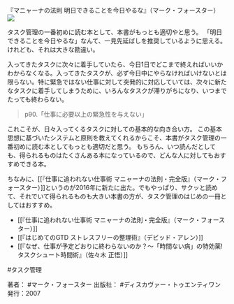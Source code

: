 『マニャーナの法則 明日できることを今日やるな』（マーク・フォースター）
![](https://images-na.ssl-images-amazon.com/images/I/51HYssPJAvL._SX338_BO1204203200_.jpg)

タスク管理の一番初めに読む本として、本書がもっとも適切やと思う。
「明日できることを今日やるな」なんて、一見先延ばしを推奨しているように思える。けれども、それは大きな勘違い。

入ってきたタスクに次々に着手していたら、今日1日でどこまで終えればいいかわからなくなる。入ってきたタスクが、必ず今日中にやらなければいけないとは限らない。特に緊急ではない仕事に対して突発的に対応していては、次々に新たなタスクに着手してしまうために、いろんなタスクが滞りがちになり、いつまでたっても終わらない。

> p90.「仕事に必要以上の緊急性を与えない」

これこそが、日々入ってくるタスクに対しての基本的な向き合い方。
この基本思想に基づいたシステムと原則を教えてくれるからこそ、本書がタスク管理の一番初めに読む本としてもっとも適切だと思う。
もちろん、いつ読んだとしても、得られるものはたくさんある本になっているので、どんな人に対してもおすすめできる本。

ちなみに、[[『仕事に追われない仕事術 マニャーナの法則・完全版』（マーク・フォースター）]]というのが2016年に新たに出た。でもやっぱり、サクッと読めて、それでいて得られるものも大きい本書の方が、タスク管理のはじめの一冊としてはおすすめ。

- [[『仕事に追われない仕事術 マニャーナの法則・完全版』（マーク・フォースター）]] 
- [[『はじめてのGTD ストレスフリーの整理術』（デビッド・アレン）]]
- [[『なぜ、仕事が予定どおりに終わらないのか？〜「時間ない病」の特効薬!タスクシュート時間術』（佐々木 正悟）]]

#タスク管理 

著者： #マーク・フォースター
出版社： #ディスカヴァー・トゥエンティワン
発行：2007

